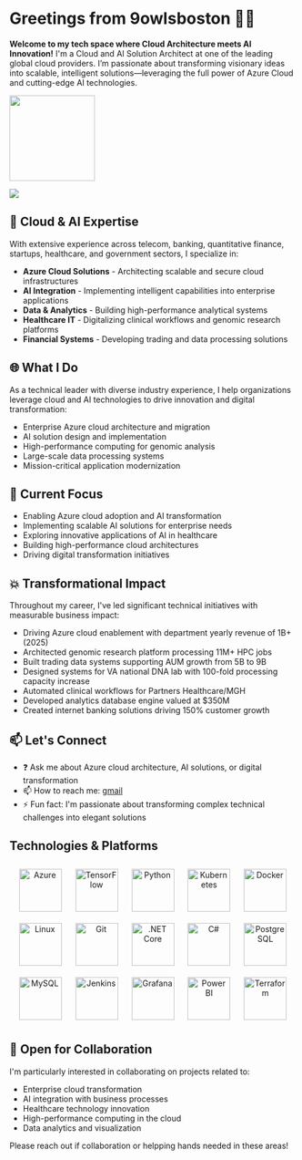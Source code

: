 # Greetings from 9owlsboston 👋🏻

**Welcome to my tech space where Cloud Architecture meets AI Innovation!**
I'm a Cloud and AI Solution Architect at one of the leading global cloud providers. I’m passionate about transforming visionary ideas into scalable, intelligent solutions—leveraging the full power of Azure Cloud and cutting-edge AI technologies.

<p align="left">
  <img height="150px" src="https://github-readme-stats.vercel.app/api/top-langs/?username=9owlsboston&layout=compact&hide=html,Makefile&text_color=daf7dc&bg_color=151515" />
  <!-- <img height="150px" src="https://github-readme-streak-stats.herokuapp.com/?user=9owlsboston&theme=radical&hide_title=true&count_private=true" />       -->
  <!-- <img height="150px" src="https://github-readme-stats.vercel.app/api?username=9owlsboston&show_icons=true&theme=tokyonight&hide_title=true&count_private=true" /> -->
</p>

<p align=left>
  <img src="https://komarev.com/ghpvc/?username=9owlsboston&color=orange" />
</p>

## 🤖 Cloud & AI Expertise

With extensive experience across telecom, banking, quantitative finance, startups, healthcare, and government sectors, I specialize in:

- **Azure Cloud Solutions** - Architecting scalable and secure cloud infrastructures
- **AI Integration** - Implementing intelligent capabilities into enterprise applications
- **Data & Analytics** - Building high-performance analytical systems
- **Healthcare IT** - Digitalizing clinical workflows and genomic research platforms
- **Financial Systems** - Developing trading and data processing solutions

## 🌐 What I Do

As a technical leader with diverse industry experience, I help organizations leverage cloud and AI technologies to drive innovation and digital transformation:

- Enterprise Azure cloud architecture and migration
- AI solution design and implementation
- High-performance computing for genomic analysis
- Large-scale data processing systems
- Mission-critical application modernization

## 🎯 Current Focus

- Enabling Azure cloud adoption and AI transformation
- Implementing scalable AI solutions for enterprise needs
- Exploring innovative applications of AI in healthcare
- Building high-performance cloud architectures
- Driving digital transformation initiatives

## 💥 Transformational Impact

Throughout my career, I've led significant technical initiatives with measurable business impact:

- Driving Azure cloud enablement with department yearly revenue of 1B+ (2025)
- Architected genomic research platform processing 11M+ HPC jobs
- Built trading data systems supporting AUM growth from 5B to 9B
- Designed systems for VA national DNA lab with 100-fold processing capacity increase
- Automated clinical workflows for Partners Healthcare/MGH
- Developed analytics database engine valued at $350M
- Created internet banking solutions driving 150% customer growth

## 📫 Let's Connect

- ❓ Ask me about Azure cloud architecture, AI solutions, or digital transformation
- 📫 How to reach me: [gmail](mailto:9owlsboston@gmail.com)
- ⚡ Fun fact: I'm passionate about transforming complex technical challenges into elegant solutions

## Technologies & Platforms  
<div align="center">  
<img style="margin: 10px" src="https://profilinator.rishav.dev/skills-assets/microsoft_azure-icon.svg" alt="Azure" height="75" />
<img style="margin: 10px" src="https://profilinator.rishav.dev/skills-assets/tensorflow-icon.svg" alt="TensorFlow" height="75" />
<img style="margin: 10px" src="https://profilinator.rishav.dev/skills-assets/python-original.svg" alt="Python" height="75" />
<img style="margin: 10px" src="https://profilinator.rishav.dev/skills-assets/kubernetes-icon.svg" alt="Kubernetes" height="75" />
<img style="margin: 10px" src="https://profilinator.rishav.dev/skills-assets/docker-original-wordmark.svg" alt="Docker" height="75" />
<img style="margin: 10px" src="https://profilinator.rishav.dev/skills-assets/linux-original.svg" alt="Linux" height="75" />
<img style="margin: 10px" src="https://profilinator.rishav.dev/skills-assets/git-scm-icon.svg" alt="Git" height="75" />
<img style="margin: 10px" src="https://profilinator.rishav.dev/skills-assets/dotnetcore.png" alt=".NET Core" height="75" />
<img style="margin: 10px" src="https://profilinator.rishav.dev/skills-assets/csharp-original.svg" alt="C#" height="75" />
<img style="margin: 10px" src="https://profilinator.rishav.dev/skills-assets/postgresql-original-wordmark.svg" alt="PostgreSQL" height="75" />
<img style="margin: 10px" src="https://profilinator.rishav.dev/skills-assets/mysql-original-wordmark.svg" alt="MySQL" height="75" />
<img style="margin: 10px" src="https://profilinator.rishav.dev/skills-assets/jenkins-icon.svg" alt="Jenkins" height="75" />
<img style="margin: 10px" src="https://profilinator.rishav.dev/skills-assets/grafana.png" alt="Grafana" height="75" />
<img style="margin: 10px" src="https://profilinator.rishav.dev/skills-assets/powerbi.png" alt="Power BI" height="75" />
<img style="margin: 10px" src="https://profilinator.rishav.dev/skills-assets/terraformio-icon.svg" alt="Terraform" height="75" />
</div>

## 🤝 Open for Collaboration

I'm particularly interested in collaborating on projects related to:
- Enterprise cloud transformation
- AI integration with business processes
- Healthcare technology innovation
- High-performance computing in the cloud
- Data analytics and visualization

Please reach out if collaboration or helpping hands needed in these areas!

<!-- ## 📝 Recent Blog Posts on Cloud and AI
 -->
<!-- BLOG-POST-LIST:START -->
<!-- BLOG-POST-LIST:END -->